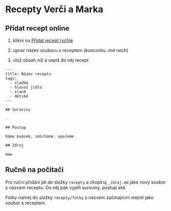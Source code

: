 # Recepty Verči a Marka

## Přidat recept online

1. klikni na [Přidat recept rychle](https://github.com/aufi/recepty/new/master/recepty?filename=novy_recept.md)

2. uprav název souboru s receptem (koncovku .md nech)

3. vlož obsah níž a vepiš do něj recept

```
---
title: Název receptu
tags:
  - sladké
  - hlavní jídlo
  - slané
  - dětské
---

## Suroviny

-

## Postup

Dáme kvásek, smícháme, upečeme

## Zdroj

www
```

## Ručně na počítači

Pro ruční přidání jdi do složky ```recepty``` a zkopíruj ```_zdroj.md``` jako nový soubor s názvem receptu. Do něj pak vyplň suroviny, postup atd.

Fotky nahrej do složky ```recepty/fotky``` s názvem začínajícím stejně jako soubor s receptem.
